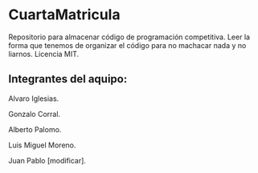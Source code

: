 # CuartaMatricula
Repositorio para almacenar código de programación competitiva. 
Leer la forma que tenemos de organizar el código para no machacar nada y no liarnos.
Licencia MIT.
## Integrantes del aquipo:
Alvaro Iglesias.

Gonzalo Corral.

Alberto Palomo.

Luis Miguel Moreno.

Juan Pablo [modificar].

